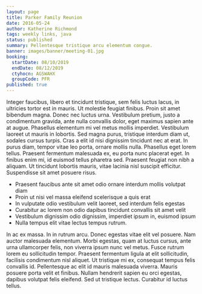 ```yaml
---
layout: page
title: Parker Family Reunion
date: 2016-05-24
author: Katherine Richmond
tags: weekly links, java
status: published
summary: Pellentesque tristique arcu elementum congue.
banner: images/banner/meeting-01.jpg
booking:
  startDate: 08/10/2019
  endDate: 08/12/2019
  ctyhocn: AGSWAHX
  groupCode: PFR
published: true
---
```

Integer faucibus, libero et tincidunt tristique, sem felis luctus lacus, in ultricies tortor est in mauris. Ut molestie feugiat finibus. Proin sit amet bibendum magna. Donec nec luctus urna. Vestibulum pretium, justo a condimentum gravida, ante nulla convallis dolor, eget maximus sapien ante at augue. Phasellus elementum mi vel metus mollis imperdiet. Vestibulum laoreet ut mauris in lobortis. Sed magna purus, tristique interdum diam ut, sodales cursus turpis. Cras a elit id nisi dignissim tincidunt nec at erat. In purus diam, tempor vitae leo porta, ornare mollis nulla. Phasellus eget lorem tellus. Praesent fermentum malesuada ex, eu porta nunc placerat eget. In finibus enim mi, id euismod tellus pharetra sed. Praesent feugiat non nibh a aliquam. Ut tincidunt lobortis mauris, vitae lacinia nisl suscipit efficitur. Suspendisse sit amet posuere risus.

* Praesent faucibus ante sit amet odio ornare interdum mollis volutpat diam
* Proin ut nisi vel massa eleifend scelerisque a quis erat
* In vulputate odio vestibulum velit laoreet, sed interdum felis egestas
* Curabitur ac lorem non odio dapibus tincidunt convallis sit amet velit
* Vestibulum dignissim odio dignissim, imperdiet ipsum in, euismod ipsum
* Nulla tempus elit vitae lectus tempus rutrum.

In ac ex massa. In in rutrum arcu. Donec egestas vitae elit vel posuere. Nam auctor malesuada elementum. Morbi egestas, quam at luctus cursus, ante urna ullamcorper felis, non viverra ipsum nunc vel metus. Fusce rutrum lorem eu sollicitudin tempor. Praesent fermentum ligula at elit sollicitudin, facilisis condimentum nisl aliquet. Ut tristique mi ex, consequat tempus felis convallis id. Pellentesque ac elit id mauris malesuada viverra. Mauris posuere porta velit et finibus. Nullam hendrerit sapien eu orci egestas, dapibus volutpat felis eleifend. Sed ut tristique lectus. Curabitur id luctus tellus.
